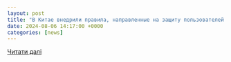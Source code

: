 ```yaml
---
layout: post
title: "В Китае внедрили правила, направленные на защиту пользователей интернета от насилия в киберпространстве"
date: 2024-08-06 14:17:00 +0000
categories: [news]
---
```


[Читати далі](https://www.ukr.net/ru/news/details/technologies/106066007.html)
